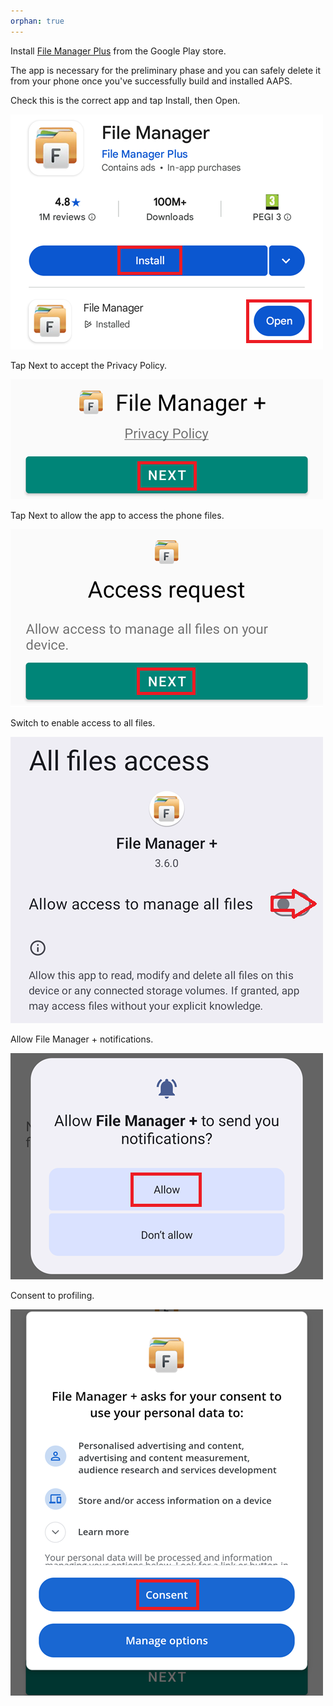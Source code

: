```yaml
---
orphan: true
---
```


Install [File Manager Plus](https://play.google.com/store/apps/details?id=com.alphainventor.filemanager) from the Google Play store.

The app is necessary for the preliminary phase and you can safely delete it from your phone once you've successfully build and installed AAPS.

Check this is the correct app and tap Install, then Open.

![](../images/Building-the-App/CI/BrowserBuildStep01.png)

Tap Next to accept the Privacy Policy.

![](../images/Building-the-App/CI/BrowserBuildStep02.png)

Tap Next to allow the app to access the phone files.

![](../images/Building-the-App/CI/BrowserBuildStep03.png)

Switch to enable access to all files.

![](../images/Building-the-App/CI/BrowserBuildStep04.png)

Allow File Manager + notifications.

![](../images/Building-the-App/CI/BrowserBuildStep05.png)

Consent to profiling.

![](../images/Building-the-App/CI/BrowserBuildStep06.png)

